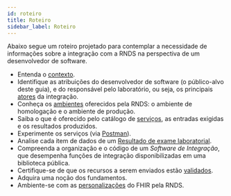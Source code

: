 ```yaml
---
id: roteiro
title: Roteiro
sidebar_label: Roteiro
---
```


Abaixo segue um roteiro projetado para contemplar a necessidade de informações sobre a integração com a RNDS na perspectiva de um desenvolvedor de software.

- Entenda o [contexto](./contexto).
- Identifique as atribuições do desenvolvedor de software (o público-alvo deste guia), e do responsável pelo laboratório, ou seja, os principais [atores](./atores) da integração.
- Conheça os [ambientes](./ambientes) oferecidos pela RNDS: o ambiente de homologação e o ambiente de produção.
- Saiba o que é oferecido pelo catálogo de [serviços](./servicos), as entradas exigidas e os resultados produzidos.
- Experimente os serviços (via [Postman](./postman)).
- Analise cada item de dados de um [Resultado de exame laboratorial](./resultado).
- Compreenda a organização e o código de um _Software de Integração_, que desempenha funções de integração disponibilizadas em uma biblioteca pública.
- Certifique-se de que os recursos a serem enviados estão [validados](./tools/validacao).
- Adquira uma noção dos fundamentos.
- Ambiente-se com as [personalizações](./perfis) do FHIR pela RNDS.
